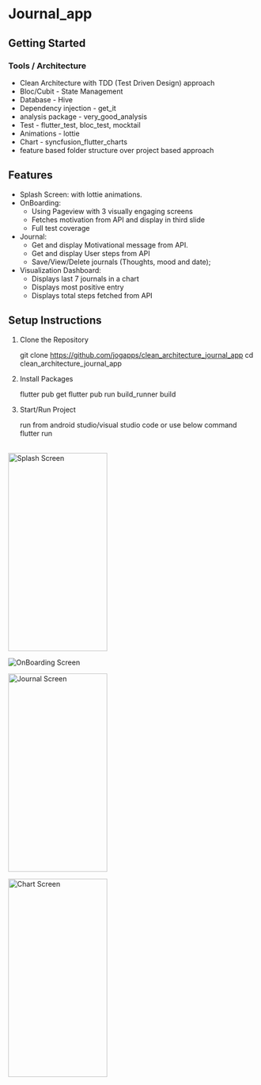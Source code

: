 # Journal_app


## Getting Started


### Tools / Architecture
- Clean Architecture with TDD (Test Driven Design) approach
- Bloc/Cubit - State Management
- Database - Hive
- Dependency injection - get_it
- analysis package - very_good_analysis
- Test - flutter_test, bloc_test, mocktail
- Animations - lottie
- Chart - syncfusion_flutter_charts
- feature based folder structure over project based approach


## Features 

- Splash Screen: with lottie animations.
- OnBoarding: 
  - Using Pageview with 3 visually engaging screens 
  - Fetches motivation from API and display in third slide
  - Full test coverage
- Journal:
    - Get and display Motivational message from API.
    - Get and display User steps from API
    - Save/View/Delete journals (Thoughts, mood and date);
- Visualization Dashboard:
  - Displays last 7 journals in a chart
  - Displays most positive entry
  - Displays total steps fetched from API
  

## Setup Instructions
1. Clone the Repository


    git clone https://github.com/jogapps/clean_architecture_journal_app
    cd clean_architecture_journal_app


2. Install Packages


    flutter pub get
    flutter pub run build_runner build


3. Start/Run Project


    run from android studio/visual studio code
    or use below command
    flutter run

<br/>
<img src="https://jogapps-public-assets.s3.eu-west-2.amazonaws.com/github/splash.png" alt="Splash Screen" width="200" height="400">

![OnBoarding Screen](https://jogapps-public-assets.s3.eu-west-2.amazonaws.com/github/onboarding.png)
<p>

<img src="https://jogapps-public-assets.s3.eu-west-2.amazonaws.com/github/journal.png" alt="Journal Screen" width="200" height="400">
<p>
<img src="https://jogapps-public-assets.s3.eu-west-2.amazonaws.com/github/chart.png" alt="Chart Screen" width="200" height="400">


